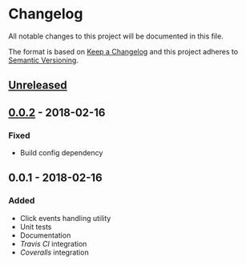 # Changelog

All notable changes to this project will be documented in this file.

The format is based on [Keep a Changelog](http://keepachangelog.com/)
and this project adheres to [Semantic Versioning](http://semver.org/).

## [Unreleased]

## [0.0.2] - 2018-02-16

### Fixed

-   Build config dependency

## 0.0.1 - 2018-02-16

### Added

-   Click events handling utility
-   Unit tests
-   Documentation
-   *Travis CI* integration
-   *Coveralls* integration

[Unreleased]: https://github.com/redneckz/react-click-cluck/compare/v0.0.2...HEAD
[0.0.2]: https://github.com/redneckz/react-click-cluck/compare/v0.0.1...v0.0.2
